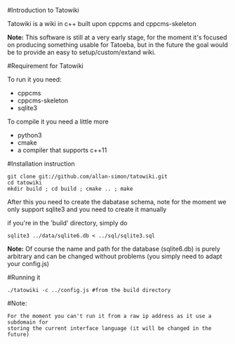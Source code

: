 #Introduction to Tatowiki

Tatowiki is a wiki in c++ built upon cppcms and cppcms-skeleton

**Note:** This software is still at a very early stage, for the moment it's focused on producing something usable for Tatoeba, but in the future the goal would be to provide an easy to setup/custom/extand wiki.

#Requirement for Tatowiki

To run it you need:
    
  * cppcms
  * cppcms-skeleton
  * sqlite3 

To compile it you need a little more

  * python3 
  * cmake 
  * a compiler that supports c++11

#Installation instruction
    

    git clone git://github.com/allan-simon/tatowiki.git
    cd tatowiki
    mkdir build ; cd build ; cmake .. ; make

After this you need to create the dabatase schema, note for the moment we
only support sqlite3 and you need to create it manually 

if you're in the 'build' directory, simply do 

    sqlite3 ../data/sqlite6.db < ../sql/sqlite3.sql

**Note:** Of course the name and path for the database (sqlite6.db) is purely
arbitrary and can be changed without problems (you simply need to adapt your
config.js)


#Running it 

    ./tatowiki -c ../config.js #from the build directory


#Note:

    For the moment you can't run it from a raw ip address as it use a subdomain for
    storing the current interface language (it will be changed in the future)


